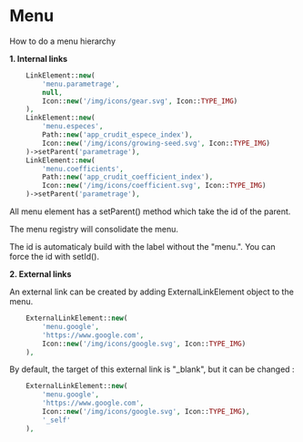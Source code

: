 # Menu

How to do a menu hierarchy

**1. Internal links**
```php
    LinkElement::new(
        'menu.parametrage',
        null,
        Icon::new('/img/icons/gear.svg', Icon::TYPE_IMG)
    ),
    LinkElement::new(
        'menu.especes',
        Path::new('app_crudit_espece_index'),
        Icon::new('/img/icons/growing-seed.svg', Icon::TYPE_IMG)
    )->setParent('parametrage'),
    LinkElement::new(
        'menu.coefficients',
        Path::new('app_crudit_coefficient_index'),
        Icon::new('/img/icons/coefficient.svg', Icon::TYPE_IMG)
    )->setParent('parametrage'),
```

All menu element has a setParent() method which take the id of the parent.

The menu registry will consolidate the menu.

The id is automaticaly build with the label without the "menu.". You can force the id with setId().


**2. External links**

An external link can be created by adding ExternalLinkElement object to the menu.
```php
    ExternalLinkElement::new(
        'menu.google',
        'https://www.google.com',
        Icon::new('/img/icons/google.svg', Icon::TYPE_IMG)
    ),
```

By default, the target of this external link is "_blank", but it can be changed :
```php
    ExternalLinkElement::new(
        'menu.google',
        'https://www.google.com',
        Icon::new('/img/icons/google.svg', Icon::TYPE_IMG),
        '_self'
    ),
```